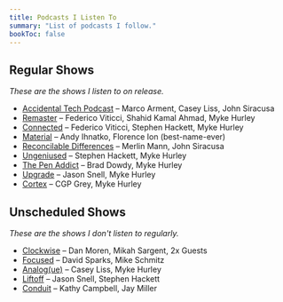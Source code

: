 ```yaml
---
title: Podcasts I Listen To
summary: "List of podcasts I follow."
bookToc: false
---
```


## Regular Shows
*These are the shows I listen to on release.*

- [Accidental Tech Podcast](https://atp.fm/) – Marco Arment, Casey Liss, John Siracusa
- [Remaster](https://www.relay.fm/remaster) – Federico Viticci, Shahid Kamal Ahmad, Myke Hurley
- [Connected](https://www.relay.fm/connected) – Federico Viticci, Stephen Hackett, Myke Hurley
- [Material](https://www.relay.fm/material) – Andy Ihnatko, Florence Ion (best-name-ever)
- [Reconcilable Differences](https://www.relay.fm/rd) – Merlin Mann, John Siracusa
- [Ungeniused](https://www.relay.fm/ungeniused) – Stephen Hackett, Myke Hurley
- [The Pen Addict](https://www.relay.fm/penaddict) – Brad Dowdy, Myke Hurley
- [Upgrade](https://www.relay.fm/upgrade) – Jason Snell, Myke Hurley
- [Cortex](https://www.relay.fm/cortex) – CGP Grey, Myke Hurley

## Unscheduled Shows
*These are the shows I don't listen to regularly.*

- [Clockwise](https://www.relay.fm/clockwise) – Dan Moren, Mikah Sargent, 2x Guests
- [Focused](https://www.relay.fm/focused) – David Sparks, Mike Schmitz
- [Analog(ue)](https://www.relay.fm/analogue) – Casey Liss, Myke Hurley
- [Liftoff](https://www.relay.fm/liftoff) – Jason Snell, Stephen Hackett
- [Conduit](https://www.relay.fm/conduit) – Kathy Campbell, Jay Miller
